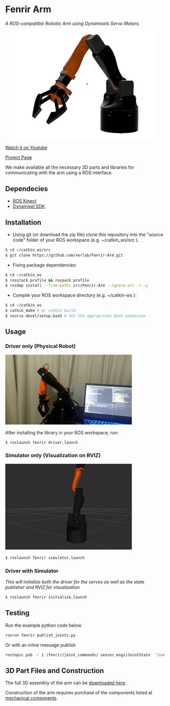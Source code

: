 # Fenrir Arm

_A ROS-compatible Robotic Arm using Dynamixels Servo Motors._

<p align="center">
  <img width="450" src="construction/fenrir.png">
</p>

[Watch it on Youtube](https://www.youtube.com/watch?v=ZB4075G5WaI)

[Project Page](https://www.verlab.dcc.ufmg.br/fenrir-3d-printed-robotic-arm/)

We make available all the necessary 3D parts and libraries for communicating with the arm using a ROS interface.

## Dependecies

-   [ROS Kinect](http://wiki.ros.org/kinetic/Installation)
-   [Dynamixel SDK](http://wiki.ros.org/dynamixel_sdk)

## Installation

-   Using git (or download the zip file) clone this repository into the "source code" folder of your ROS workspace (e.g. ~/catkin_ws/src ).

```sh
$ cd ~/catkin_ws/src
$ git clone https://github.com/verlab/Fenrir-Arm.git
```

-   Fixing package dependencies:

```sh
$ cd ~/catkin_ws
$ rosstack profile && rospack profile
$ rosdep install --from-paths src/Fenrir-Arm --ignore-src -r -y
```

-   Compile your ROS workspace directory (e.g. ~/catkin-ws ):

```sh
$ cd ~/catkin_ws
$ catkin_make # or catkin build
$ source devel/setup.bash # Set the appropriate bash extension
```

## Usage

### Driver only (Physical Robot)

<p align="left">
  <img width="400" src="construction/physical-robot.gif">
</p>

After installing the library in your ROS workspace, run:

```sh
$ roslaunch fenrir driver.launch
```

### Simulator only (Visualization on RVIZ)

<p align="left">
  <img width="400" src="construction/urdf_arm.gif">
</p>

```sh
$ roslaunch fenrir simulator.launch
```

### Driver with Simulator

_This will initialize both the driver for the servos as well as the state publisher and RVIZ for visualization_

```sh
$ roslaunch fenrir initialize.launch
```

## Testing

Run the example python code below

```sh
rosrun fenrir publish_joints.py
```

Or with an inline message publish

```sh
rostopic pub -r 1 /fenrir/joint_commands/ sensor_msgs/JointState  '{name: [Base, Shoulder, Elbow, Wrist, Gripper], position: [0.5, 0.5, 0.5, 0.5, 0.0], velocity: [], effort: []}'
```

## 3D Part Files and Construction

The full 3D assembly of the arm can be [downloaded here](https://a360.co/2XFVj2e).

Construction of the arm requires purchase of the components listed at [mechanical components](construction/mechanical_components.md).
